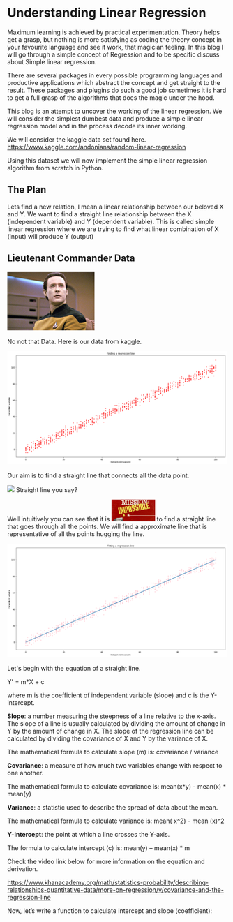 # Understanding Linear Regression

Maximum learning is achieved by practical experimentation. Theory helps get a grasp, but nothing is more satisfying as coding the theory concept in your favourite language and see it work, that magician feeling. In this blog I will go through a simple concept of Regression and to be specific discuss about Simple linear regression. 

There are several packages in every possible programming languages and productive applications which abstract the concept and get straight to the result. These packages and plugins do such a good job sometimes it is hard to get a full grasp of the algorithms that does the magic under the hood.

This blog is an attempt to uncover the working of the linear regression. We will consider the simplest dumbest data and produce a simple linear regression model and in the process decode its inner working.

We will consider the kaggle data set found here. 
https://www.kaggle.com/andonians/random-linear-regression

Using this dataset we will now implement the simple linear regression algorithm from scratch in Python.

## The Plan

Lets find a new relation, I mean a linear relationship between our beloved X and Y. We want to find a straight line relationship between the X (independent variable) and Y (dependent variable). This is called simple linear regression where we are trying to find what linear combination of X (input) will produce Y (output) 

## Lieutenant Commander Data

<img src="./images/star-trek-discovery-brent-spiner-data.jpg" width="200">

No not that Data. Here is our data from kaggle.

<img src="./images/train_data.png" width="1000">

Our aim is to find a straight line that connects all the data point.

<img src="./images/star-trek-discovery-brent-spiner-data.gif" width="200"> Straight line you say?

Well intuitively you can see that it is <img src="./images/mission-impossible.jpg" height="50" width="100">  to find a straight line that goes through all the points. We will find a approximate line that is representative of all the points hugging the line.

<img src="./images/train_fit.png" width="1000">

Let's begin with the equation of a straight line.

Y' = m*X + c   

where m is the coefficient of independent variable (slope) and c is the Y-intercept.

**Slope**: a number measuring the steepness of a line relative to the x-axis.
The slope of a line is usually calculated by dividing the amount of change in Y by the amount of change in X. The slope of the regression line can be calculated by dividing the covariance of X and Y by the variance of X.

The mathematical formula to calculate slope (m) is: covariance / variance  

**Covariance**: a measure of how much two variables change with respect to one another.

The mathematical formula to calculate covariance is: mean(x*y) - mean(x) * mean(y) 

**Variance**: a statistic used to describe the spread of data about the mean.

The mathematical formula to calculate variance is:  mean( x^2) - mean (x)^2  

**Y-intercept**: the point at which a line crosses the Y-axis.

The formula to calculate intercept (c) is: mean(y) – mean(x) * m  

Check the video link below for more information on the equation and derivation.

https://www.khanacademy.org/math/statistics-probability/describing-relationships-quantitative-data/more-on-regression/v/covariance-and-the-regression-line

Now, let’s write a function to calculate intercept and slope (coefficient):
